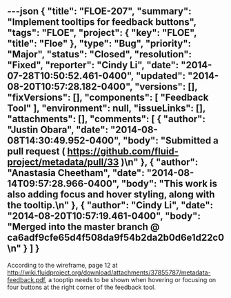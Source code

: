 ---json
{
  "title": "FLOE-207",
  "summary": "Implement tooltips for feedback buttons",
  "tags": "FLOE",
  "project": {
    "key": "FLOE",
    "title": "Floe"
  },
  "type": "Bug",
  "priority": "Major",
  "status": "Closed",
  "resolution": "Fixed",
  "reporter": "Cindy Li",
  "date": "2014-07-28T10:50:52.461-0400",
  "updated": "2014-08-20T10:57:28.182-0400",
  "versions": [],
  "fixVersions": [],
  "components": [
    "Feedback Tool"
  ],
  "environment": null,
  "issueLinks": [],
  "attachments": [],
  "comments": [
    {
      "author": "Justin Obara",
      "date": "2014-08-08T14:30:49.952-0400",
      "body": "Submitted a pull request ( <https://github.com/fluid-project/metadata/pull/33> )\n"
    },
    {
      "author": "Anastasia Cheetham",
      "date": "2014-08-14T09:57:28.966-0400",
      "body": "This work is also adding focus and hover styling, along with the tooltip.\n"
    },
    {
      "author": "Cindy Li",
      "date": "2014-08-20T10:57:19.461-0400",
      "body": "Merged into the master branch @ ca6adf9cfe65d4f508da9f54b2da2b0d6e1d22c0\n"
    }
  ]
}
---
According to the wireframe, page 12 at <http://wiki.fluidproject.org/download/attachments/37855787/metadata-feedback.pdf>, a tooptip needs to be shown when hovering or focusing on four buttons at the right corner of the feedback tool.

        